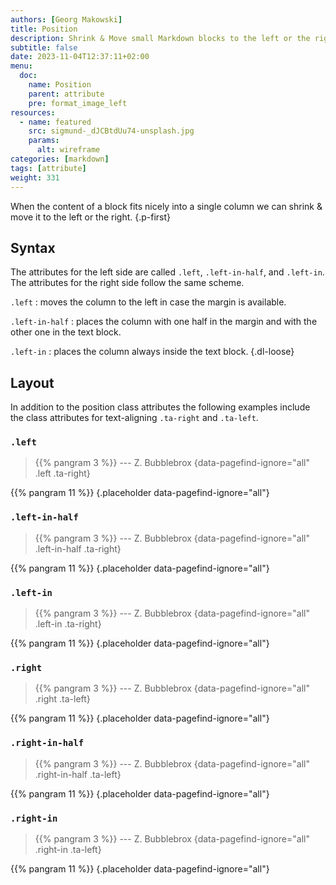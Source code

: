 ```yaml
---
authors: [Georg Makowski]
title: Position
description: Shrink & Move small Markdown blocks to the left or the right
subtitle: false
date: 2023-11-04T12:37:11+02:00
menu:
  doc:
    name: Position
    parent: attribute
    pre: format_image_left
resources:
  - name: featured
    src: sigmund-_dJCBtdUu74-unsplash.jpg
    params:
      alt: wireframe
categories: [markdown]
tags: [attribute]
weight: 331
---
```


When the content of a block fits nicely into a single column we can shrink & move it to the left or the right.
{.p-first}
<!--more-->

## Syntax

The attributes for the left side are called `.left`, `.left-in-half`, and `.left-in`. The attributes for the right side follow the same scheme.

`.left`
: moves the column to the left in case the margin is available.

`.left-in-half`
: places the column with one half in the margin and with the other one in the text block.

`.left-in`
: places the column always inside the text block.
{.dl-loose}

## Layout

In addition to the position class attributes the following examples include the class attributes for text-aligning `.ta-right` and `.ta-left`.

### `.left`
> {{% pangram 3 %}}
> --- Z. Bubblebrox
{data-pagefind-ignore="all" .left .ta-right}

{{% pangram 11 %}}
{.placeholder data-pagefind-ignore="all"}

### `.left-in-half`
> {{% pangram 3 %}}
> --- Z. Bubblebrox
{data-pagefind-ignore="all" .left-in-half .ta-right}

{{% pangram 11 %}}
{.placeholder data-pagefind-ignore="all"}

### `.left-in`
> {{% pangram 3 %}}
> --- Z. Bubblebrox
{data-pagefind-ignore="all" .left-in .ta-right}

{{% pangram 11 %}}
{.placeholder data-pagefind-ignore="all"}

### `.right`
> {{% pangram 3 %}}
> --- Z. Bubblebrox
{data-pagefind-ignore="all" .right .ta-left}

{{% pangram 11 %}}
{.placeholder data-pagefind-ignore="all"}

### `.right-in-half`
> {{% pangram 3 %}}
> --- Z. Bubblebrox
{data-pagefind-ignore="all" .right-in-half .ta-left}

{{% pangram 11 %}}
{.placeholder data-pagefind-ignore="all"}

### `.right-in`
> {{% pangram 3 %}}
> --- Z. Bubblebrox
{data-pagefind-ignore="all" .right-in .ta-left}

{{% pangram 11 %}}
{.placeholder data-pagefind-ignore="all"}
